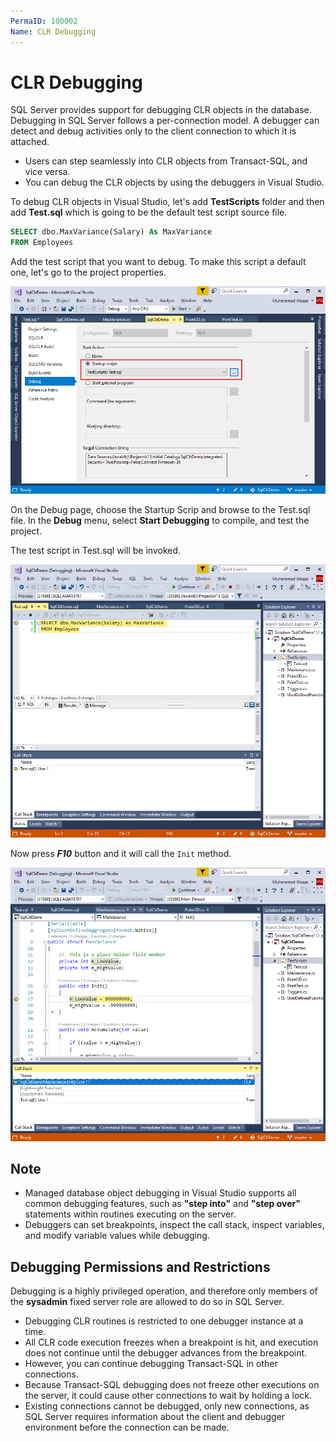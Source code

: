 ```yaml
---
PermaID: 100002
Name: CLR Debugging
---
```


# CLR Debugging

SQL Server provides support for debugging CLR objects in the database. Debugging in SQL Server follows a per-connection model. A debugger can detect and debug activities only to the client connection to which it is attached. 

 - Users can step seamlessly into CLR objects from Transact-SQL, and vice versa. 
 - You can debug the CLR objects by using the debuggers in Visual Studio. 

To debug CLR objects in Visual Studio, let's add **TestScripts** folder and then add **Test.sql** which is going to be the default test script source file. 

```sql
SELECT dbo.MaxVariance(Salary) As MaxVariance
FROM Employees
```
Add the test script that you want to debug. To make this script a default one, let's go to the project properties.

<img src="images/clr-debugging1.png" alt="clr debugging-1">

On the Debug page, choose the Startup Scrip and browse to the Test.sql file. In the **Debug** menu, select **Start Debugging** to compile, and test the project. 

The test script in Test.sql will be invoked.

<img src="images/clr-debugging2.png" alt="clr debugging-2">

Now press ***F10*** button and it will call the `Init` method.

<img src="images/clr-debugging3.png" alt="clr debugging-3">

## Note 

 - Managed database object debugging in Visual Studio supports all common debugging features, such as **"step into"** and **"step over"** statements within routines executing on the server. 
 - Debuggers can set breakpoints, inspect the call stack, inspect variables, and modify variable values while debugging.

## Debugging Permissions and Restrictions

Debugging is a highly privileged operation, and therefore only members of the **sysadmin** fixed server role are allowed to do so in SQL Server.

 - Debugging CLR routines is restricted to one debugger instance at a time. 
 - All CLR code execution freezes when a breakpoint is hit, and execution does not continue until the debugger advances from the breakpoint. 
 - However, you can continue debugging Transact-SQL in other connections. 
 - Because Transact-SQL debugging does not freeze other executions on the server, it could cause other connections to wait by holding a lock.
 - Existing connections cannot be debugged, only new connections, as SQL Server requires information about the client and debugger environment before the connection can be made.

